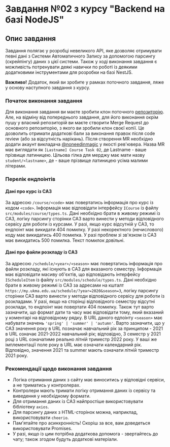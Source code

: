 # Завдання №02 з курсу "Backend на базі NodeJS"

## Опис завдання

Завдання полягає у розробці невеликого API, яке дозволяє отримувати певні дані з Системи Автоматичного Запису за допомогою парсингу (скрейпінгу) даних з цієї системи. Також у ході виконання завдання є можливість потренувати деякі навички по роботі із деякими додатковими інструментами для розробки на базі NestJS.

**Важливо!** Додаток, який ви зробите у рамках поточного завдання, ляже у основу наступного завдання з курсу.

### Початок виконання завдання

Для виконання завдання ви маєте зробити клон поточного [репозиторію](https://gitlab.com/kma-nodejs-backend/course-task-courses). Але, на відміну від попереднього завдання, для його виконання окрім пушу у власний репозиторій ви маєте створити Merge Request до основного репозиторію, з якого ви зробили клон своєї копії. Це дозволить отримати додаткові бали за виконання правок після code review (або за відсутність нарікань).
Після створення MR необхідно додати акаунт викладача [@noneedinmagic](https://gitlab.com/noneedinmagic) у якості рев'ювера. Назва MR має виглядати як `[Lastname] Course Task 02`, де Lastname - ваше прізвище латиницею. Цільова гілка для мерджу має мати назву `student/<lastname>`, де <lastname> - ваше прізвище латиницею усіма малими літерами.

### Перелік ендпоінтів

#### Дані про курс із САЗ

За адресою `/course/<code>` має повертатись інформація про курс із кодом `<code>`. Інформація має відповідати інтерфейсу `ICourse` із файлу `src/modules/course/types.ts`. Дані необхідно брати в живому режимі із САЗ, логіку парсингу сторінки САЗ варто винести у методи відповідного сервісу для роботи із курсами. У разі, якщо курс відсутній у САЗ, то ендпоінт має викидати 404 помилку. У разі некоректного (нечислового) коду має викидатись 400 помилка. У разі проблем зі зв'язком із САЗ має викидатись 500 помилка. Текст помилок довільні.

#### Дані про файли розкладу із САЗ

За адресою `/schedule/<year>/<season>` має повертатись інформація про файли розкладу, які існують в САЗ для вказаного семестру. Інформація має відповідати масиву об'єктів, що відповідають інтерфейсу `IScheduleItem` із файлу `src/modules/schedule/types.ts`. Дані необхідно брати в живому режимі із САЗ за адресами на кшталт `https://my.ukma.edu.ua/schedule/?year=2020&season=3`, логіку парсингу сторінки САЗ варто винести у методи відповідного сервісу для роботи із розкладами. У разі, якщо на сторінці відповідного семестру відсутні розклади, то ендпоінт має повертати 404 помилку.
Також тут варто зазначити, що формат дати та часу має відповідати тому, який вказаний у коментарі на відповідному рядку. В URL даного едпоінту `<season>` має набувати значень `'spring' | 'summer' | 'autumn'`.
Варто зазначити, що у САЗ значення року в URL позначає навчальний рік за принципом - 2021 в URL означає 2021-2022 навчальний рік; відповідно, 3 семестр у 2021 році з URL означатиме реально літній триместр 2022 року.
У ваші же імплементації поле року в URL має означати календарний рік. Відповідно, значення 2021 та summer мають означати літній триместр 2021 року.

### Рекомендації щодо виконання завдання

- Логіка отримання даних з сайту має виноситись у відповідні сервіси, а не триматись у контролерах. 
- Контролери мають тримати логіку отримання даних із сервісу та виведення у необхідному формати.
- Для отримання даних із САЗ найпростіше використовувати бібліотеку `axios`. 
- Для парсингу даних з HTML-сторінок можна, наприклад, використовувати `cheerio`.
- Пам'ятайте про асинхронність! Скоріш за все, вам доведеться використовувати Promises. 
- У разі, якщо із цим потрібна додаткова допомога - звертайтесь до чату; також згодом будуть додаткові матеріали.
